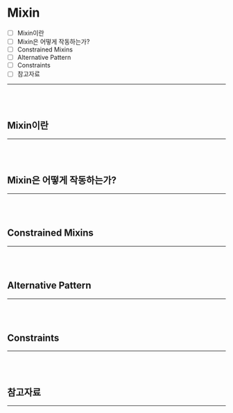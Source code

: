 # Mixin

- [ ] Mixin이란
- [ ] Mixin은 어떻게 작동하는가?
- [ ] Constrained Mixins
- [ ] Alternative Pattern
- [ ] Constraints
- [ ] 참고자료

---

<br/><br/>

## Mixin이란

---

<br/>

<br/>

## Mixin은 어떻게 작동하는가?

---

<br/>

<br/>

## Constrained Mixins

---

<br/>

<br/>

## Alternative Pattern

---

<br/>

<br/>

## Constraints

---

<br/>

<br/>

## 참고자료

---

<br/>

<br/>
